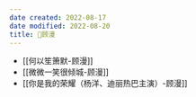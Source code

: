 ```yaml
---
date created: 2022-08-17
date modified: 2022-08-20
title: 🧑顾漫
---
```


- [[何以笙箫默-顾漫]]
- [[微微一笑很倾城-顾漫]]
- [[你是我的荣耀（杨洋、迪丽热巴主演）-顾漫]]
